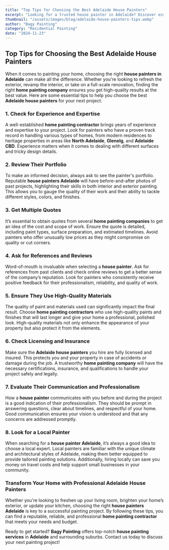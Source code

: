 ```yaml
---
title: "Top Tips for Choosing the Best Adelaide House Painters"
excerpt: "Looking for a trusted house painter in Adelaide? Discover essential tips to help you select the best home painting contractors for your property’s needs."
thumbnail: "/assets/images/blog/adelaide-house-painters-tips.webp"
author: "Bagy Painting"
category: "Residential Painting"
date: "2024-11-23"
---
```


## Top Tips for Choosing the Best Adelaide House Painters

When it comes to painting your home, choosing the right **house painters in Adelaide** can make all the difference. Whether you're looking to refresh the exterior, revamp the interior, or take on a full-scale renovation, finding the right **home painting company** ensures you get high-quality results at the best value. Here are some essential tips to help you choose the best **Adelaide house painters** for your next project.

### 1. Check for Experience and Expertise

A well-established **home painting contractor** brings years of experience and expertise to your project. Look for painters who have a proven track record in handling various types of homes, from modern residences to heritage properties in areas like **North Adelaide**, **Glenelg**, and **Adelaide CBD**. Experience matters when it comes to dealing with different surfaces and tricky design details.

### 2. Review Their Portfolio

To make an informed decision, always ask to see the painter's portfolio. Reputable **house painters Adelaide** will have before-and-after photos of past projects, highlighting their skills in both interior and exterior painting. This allows you to gauge the quality of their work and their ability to tackle different styles, colors, and finishes.

### 3. Get Multiple Quotes

It’s essential to obtain quotes from several **home painting companies** to get an idea of the cost and scope of work. Ensure the quote is detailed, including paint types, surface preparation, and estimated timelines. Avoid painters who offer unusually low prices as they might compromise on quality or cut corners.

### 4. Ask for References and Reviews

Word-of-mouth is invaluable when selecting a **house painter**. Ask for references from past clients and check online reviews to get a better sense of the company’s reputation. Look for painters who consistently receive positive feedback for their professionalism, reliability, and quality of work. 

### 5. Ensure They Use High-Quality Materials

The quality of paint and materials used can significantly impact the final result. Choose **home painting contractors** who use high-quality paints and finishes that will last longer and give your home a professional, polished look. High-quality materials not only enhance the appearance of your property but also protect it from the elements.

### 6. Check Licensing and Insurance

Make sure the **Adelaide house painters** you hire are fully licensed and insured. This protects you and your property in case of accidents or damage during the job. A trustworthy **home painting company** will have the necessary certifications, insurance, and qualifications to handle your project safely and legally.

### 7. Evaluate Their Communication and Professionalism

How a **house painter** communicates with you before and during the project is a good indication of their professionalism. They should be prompt in answering questions, clear about timelines, and respectful of your home. Good communication ensures your vision is understood and that any concerns are addressed promptly.

### 8. Look for a Local Painter

When searching for a **house painter Adelaide**, it’s always a good idea to choose a local expert. Local painters are familiar with the unique climate and architectural styles of Adelaide, making them better equipped to provide tailored painting solutions. Additionally, hiring locally can save you money on travel costs and help support small businesses in your community.

### Transform Your Home with Professional Adelaide House Painters

Whether you're looking to freshen up your living room, brighten your home’s exterior, or update your kitchen, choosing the right **house painters Adelaide** is key to a successful painting project. By following these tips, you can find a reputable, reliable, and professional **home painting contractor** that meets your needs and budget.

Ready to get started? **Bagy Painting** offers top-notch **house painting services** in **Adelaide** and surrounding suburbs. Contact us today to discuss your next painting project!
